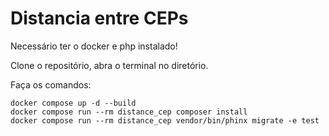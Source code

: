 # Distancia entre CEPs

Necessário ter o docker e php instalado!

Clone o repositório, abra o terminal no diretório.

Faça os comandos:
```
docker compose up -d --build
docker compose run --rm distance_cep composer install
docker compose run --rm distance_cep vendor/bin/phinx migrate -e test
```
